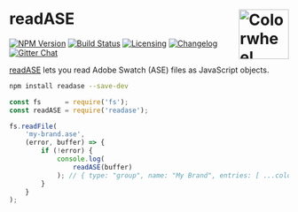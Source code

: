 # readASE [<img src="https://upload.wikimedia.org/wikipedia/commons/c/c5/Colorwheel.svg" alt="Colorwheel" width="90" height="90" align="right">][readASE]

[![NPM Version][npm-img]][npm-url]
[![Build Status][cli-img]][cli-url]
[![Licensing][lic-image]][lic-url]
[![Changelog][log-image]][log-url]
[![Gitter Chat][git-image]][git-url]

[readASE] lets you read Adobe Swatch (ASE) files as JavaScript objects.

```bash
npm install readase --save-dev
```

```js
const fs      = require('fs');
const readASE = require('readase');

fs.readFile(
	'my-brand.ase',
	(error, buffer) => {
		if (!error) {
			console.log(
				readASE(buffer)
			); // { type: "group", name: "My Brand", entries: [ ...colors] }
		}
	}
);
```

[npm-url]: https://www.npmjs.com/package/readase
[npm-img]: https://img.shields.io/npm/v/readase.svg
[cli-url]: https://travis-ci.org/jonathantneal/readase
[cli-img]: https://img.shields.io/travis/jonathantneal/readase.svg
[lic-url]: LICENSE.md
[lic-image]: https://img.shields.io/npm/l/readase.svg
[log-url]: CHANGELOG.md
[log-image]: https://img.shields.io/badge/changelog-md-blue.svg
[git-url]: https://gitter.im/postcss/postcss
[git-image]: https://img.shields.io/badge/chat-gitter-blue.svg

[readASE]: https://github.com/jonathantneal/readase

